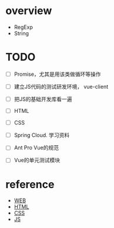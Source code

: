# overview

* RegExp
* String

# TODO

- [ ] Promise，尤其是用该类做循环等操作

- [ ] 建立JS代码的测试研发环境， vue-client
- [ ] 把JS的基础开发库看一遍
- [ ] HTML
- [ ] CSS
- [ ] Spring Cloud. 学习资料
- [ ] Ant Pro Vue的规范 
- [ ] Vue的单元测试模块

# reference

* [WEB](https://developer.mozilla.org/zh-CN/docs/Learn)
* [HTML](https://developer.mozilla.org/zh-CN/docs/Web/HTML)
* [CSS](https://developer.mozilla.org/zh-CN/docs/Learn/CSS)
* [JS](https://developer.mozilla.org/zh-CN/docs/Web/JavaScript)